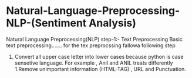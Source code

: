 # Natural-Language-Preprocessing-NLP-(Sentiment Analysis)
Natural Language Preprocessing(NLP) 
step-1:- Text Preprocessing
Basic text preprocessing.......
for the tex preprocssing fallowa following step
1. Convert all upper case letter into lower cases because python is case sensetive language. For example , Anil and ANIL treats differently
1.Remove unimportant information (HTML-TAG) , URL and Punctuation.
